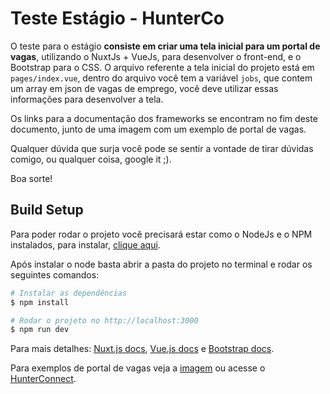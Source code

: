 # Teste Estágio - HunterCo

O teste para o estágio **consiste em criar uma tela inicial para um portal de vagas**, utilizando o NuxtJs + VueJs, para desenvolver o front-end, e o Bootstrap para o CSS.
O arquivo referente a tela inicial do projeto está em `pages/index.vue`, dentro do arquivo você tem a variável `jobs`, que contem um array em json de vagas de emprego, você deve utilizar essas informações para desenvolver a tela.

Os links para a documentação dos frameworks se encontram no fim deste documento, junto de uma imagem com um exemplo de portal de vagas.

Qualquer dúvida que surja você pode se sentir a vontade de tirar dúvidas comigo, ou qualquer coisa, google it ;).

Boa sorte!

## Build Setup
Para poder rodar o projeto você precisará estar como o NodeJs e o NPM instalados, para instalar, [clique aqui](https://nodejs.org/).

Após instalar o node basta abrir a pasta do projeto no terminal e rodar os seguintes comandos:

``` bash
# Instalar as dependências
$ npm install

# Rodar o projeto no http://localhost:3000
$ npm run dev
```

Para mais detalhes: [Nuxt.js docs](https://nuxtjs.org), [Vue.js docs](https://br.vuejs.org) e [Bootstrap docs](https://getbootstrap.com/).

Para exemplos de portal de vagas veja a [imagem](https://web-static.hunterco.com.br/hunterco/old-connect.png) ou acesse o [HunterConnect](https://vagas.hunterco.com.br).